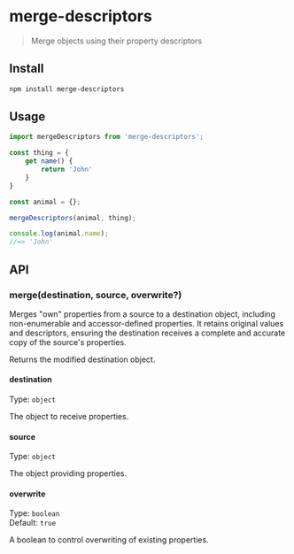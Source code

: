 # merge-descriptors

> Merge objects using their property descriptors

## Install

```sh
npm install merge-descriptors
```

## Usage

```js
import mergeDescriptors from 'merge-descriptors';

const thing = {
	get name() {
		return 'John'
	}
}

const animal = {};

mergeDescriptors(animal, thing);

console.log(animal.name);
//=> 'John'
```

## API

### merge(destination, source, overwrite?)

Merges "own" properties from a source to a destination object, including non-enumerable and accessor-defined properties. It retains original values and descriptors, ensuring the destination receives a complete and accurate copy of the source's properties.

Returns the modified destination object.

#### destination

Type: `object`

The object to receive properties.

#### source

Type: `object`

The object providing properties.

#### overwrite

Type: `boolean`\
Default: `true`

A boolean to control overwriting of existing properties.
